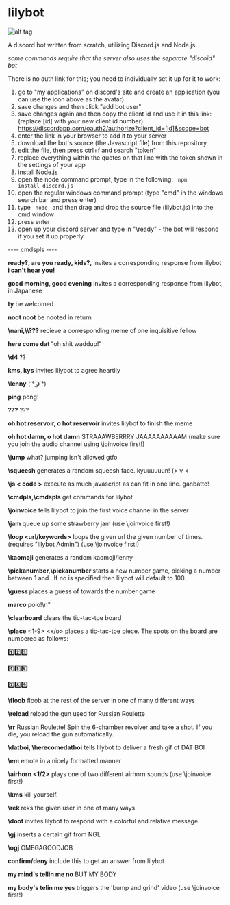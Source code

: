 # lilybot

![alt tag](http://i.imgur.com/1bP8leP.png)


A discord bot written from scratch, utilizing Discord.js and Node.js

*some commands require that the server also uses the separate "discoid" bot*

There is no auth link for this; you need to individually set it up for it to work:

1. go to "my applications" on discord's site and create an application (you can use the icon above as the avatar)
2. save changes and then click "add bot user"
3. save changes again and then copy the client id and use it in this link: (replace [id] with your new client id number) https://discordapp.com/oauth2/authorize?client_id=[id]&scope=bot
4. enter the link in your browser to add it to your server
5. download the bot's source (the Javascript file) from this repository
6. edit the file, then press ctrl+f and search "token"
7. replace everything within the quotes on that line with the token shown in the settings of your app
8. install Node.js
9. open the node command prompt, type in the following: <code> npm install discord.js </code>
10. open the regular windows command prompt (type "cmd" in the windows search bar and press enter)
11. type <code> node </code> and then drag and drop the source file (lilybot.js) into the cmd window
12. press enter
13. open up your discord server and type in "\ready" - the bot will respond if you set it up properly

---- cmdspls ----

**ready?, are you ready, kids?,**	invites a corresponding response from lilybot
**i can't hear you!**			

**good morning, good evening**		invites a corresponding response from lilybot, in Japanese

**ty**					be welcomed

**noot noot**				be nooted in return

**\\nani,\\\\???**			recieve a corresponding meme of one inquisitive fellow

**here come dat <insert word>**	"oh shit waddup!"

**\\d4**				??

**kms, kys**				invites lilybot to agree heartily

**\\lenny**				( ͡° ͜ʖ ͡°)

**ping**				pong!

**???**				???

**oh hot reservoir, o hot reservoir**	invites lilybot to finish the meme

**oh hot damn, o hot damn**		STRAAAWBERRRY JAAAAAAAAAAM (make sure you join the audio channel using \joinvoice first!)

**\\jump**				what? jumping isn't allowed gtfo

**\\squeesh**				generates a random squeesh face. kyuuuuuun! (> v <

**\\js < code >**			execute as much javascript as can fit in one line. ganbatte!

**\\cmdpls,\\cmdspls**			get commands for lilybot

**\\joinvoice**			tells lilybot to join the first voice channel in the server

**\\jam**				queue up some strawberry jam (use \\joinvoice first!)

**\\loop <times> <url/keywords>**	loops the given url the given number of times. (requires \"lilybot Admin\") (use \\joinvoice 						first!)

**\\kaomoji**				generates a random kaomoji/lenny

**\\pickanumber,\\pickanumber <number>** starts a new number game, picking a number between 1 and <number>. If no <number> is 							specified then lilybot will default to 100.

**\\guess <number>**			places a guess of <number> towards the number game

**marco**				polo!\n"

**\\clearboard**			clears the tic-tac-toe board

**\\place** <1-9> <x/o>		places a tic-tac-toe piece. The spots on the board are numbered as follows:

:one::two::three:

:four::five::six:

:seven::eight::nine:

**\\floob**				floob at the rest of the server in one of many different ways

**\\reload**				reload the gun used for Russian Roulette

**\\rr**				Russian Roulette! Spin the 6-chamber revolver and take a shot. If you die, you reload the gun 					automatically.

**\\datboi, \\herecomedatboi**		tells lilybot to deliver a fresh gif of DAT BOI

**\\em**				emote in a nicely formatted manner

**\\airhorn <1/2>**			plays one of two different airhorn sounds (use \\joinvoice first!)

**\\kms**				kill yourself.

**\\rek <user>**			reks the given user in one of many ways

**\\doot**				invites lilybot to respond with a colorful and relative message

**\\gj**				inserts a certain gif from NGL

**\\ogj**				OMEGAGOODJOB

**confirm/deny**			include this to get an answer from lilybot

**my mind's tellin me no**		BUT MY BODY

**my body's telin me yes**		triggers the 'bump and grind' video (use \joinvoice first!)
